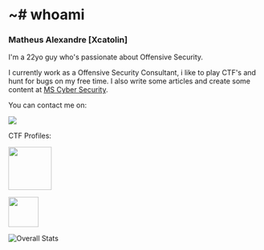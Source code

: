 # ~# whoami

### Matheus Alexandre [Xcatolin]

I'm a 22yo guy who's passionate about Offensive Security.

I currently work as a Offensive Security Consultant, i like to play CTF's and hunt for bugs on my free time. I also write some articles and create some content at [MS Cyber Security](https://linktr.ee/mscybersec).


You can contact me on:

[<img src="https://img.shields.io/badge/linkedin-%230077B5.svg?&style=for-the-badge&logo=linkedin&logoColor=white" />](https://www.linkedin.com/in/matheus-ab/)

CTF Profiles:

[<img src="https://i.imgur.com/lDjrqlR.png" height=86 />](https://app.hackthebox.eu/profile/129918)

[<img src="https://i.imgur.com/oBQtUha.png" height=60 />](https://app.hackthebox.eu/profile/129918)

![Overall Stats](https://github-readme-stats.vercel.app/api?username=xcatolin&count_private=true&show_icons=true&hide=contribs&theme=nord)
